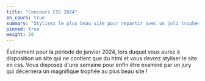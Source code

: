 ```yaml
---
title: "Concours CSS 2024"
en_cours: true
summary: "Stylisez le plus beau site pour repartir avec un joli trophée en poche !"
pinned: true
weight: 20
---
```


Événement pour la période de janvier 2024, lors duquel vous aurez à disposition un site qui ne contient que du html et vous devrez styliser le site en css. Vous disposez d'une semaine pour enfin être examiné par un jury qui décernera un magnifique trophée au plus beau site !